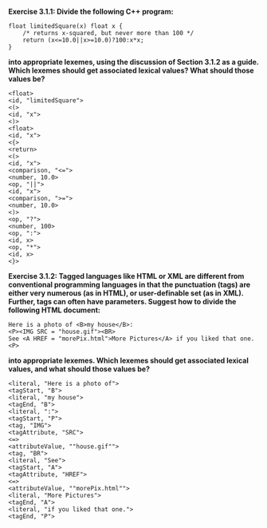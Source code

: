 **Exercise 3.1.1: Divide the following C++ program:**

```
float limitedSquare(x) float x {
    /* returns x-squared, but never more than 100 */
    return (x<=10.0||x>=10.0)?100:x*x;
}
```

**into appropriate lexemes, using the discussion of Section 3.1.2 as a guide. Which lexemes should get associated lexical values? What should those values be?**

```
<float>
<id, "limitedSquare">
<(>
<id, "x">
<)>
<float>
<id, "x">
<{>
<return>
<(>
<id, "x">
<comparison, "<=">
<number, 10.0>
<op, "||">
<id, "x">
<comparison, ">=">
<number, 10.0>
<)>
<op, "?">
<number, 100>
<op, ":">
<id, x>
<op, "*">
<id, x>
<}>
```

**Exercise 3.1.2: Tagged languages like HTML or XML are different from conventional programming languages in that the punctuation (tags) are either very numerous (as in HTML), or user-definable set (as in XML). Further, tags can often have parameters. Suggest how to divide the following HTML document:**


```
Here is a photo of <B>my house</B>:
<P><IMG SRC = "house.gif"><BR>
See <A HREF = "morePix.html">More Pictures</A> if you liked that one.<P>
```

**into appropriate lexemes. Which lexemes should get associated lexical values, and what should those values be?**

```
<literal, "Here is a photo of">
<tagStart, "B">
<literal, "my house">
<tagEnd, "B">
<literal, ":">
<tagStart, "P">
<tag, "IMG">
<tagAttribute, "SRC">
<=>
<attributeValue, ""house.gif"">
<tag, "BR">
<literal, "See">
<tagStart, "A">
<tagAttribute, "HREF">
<=>
<attributeValue, ""morePix.html"">
<literal, "More Pictures">
<tagEnd, "A">
<literal, "if you liked that one.">
<tagEnd, "P">
```
